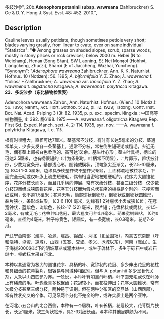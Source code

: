 多歧沙参",
20b.**Adenophora potaninii subsp. wawreana** (Zahlbruckner) S. Ge & D. Y. Hong J. Syst. Evol. 48: 452. 2010.",

## Description
Cauline leaves usually petiolate, though sometimes petiole very short; blades varying greatly, from linear to ovate, even on same individual.
  "Statistics": "● Among grasses on shaded slopes, scrub, sparse woods, mostly in stony places or rock crevices; below 2000 m. Hebei (N to Weichang), Henan (Song Shan), SW Liaoning, SE Nei Mongol (Hohhot, Liangcheng, Zhuozi), Shanxi (E of Jiaocheng, Wuzhai, Yuncheng).
  "Synonym": "*Adenophora wawreana* Zahlbruckner, Ann. K. K. Naturhist. Hofmus. 10 (Notizen): 56. 1895; *A. biformifolia* Y. Z. Zhao; *A. wawreana* f. *foliosa *Zahlbruckner; *A. wawreana* var. *lanceifolia* Y. Z. Zhao; *A. wawreana* f. *oligotricha* Kitagawa; *A. wawreana* f. *polytricha* Kitagawa.
**23．多歧沙参（东北植物检索表）**

Adenophora wawreana Zahlbr., Ann. Naturhist. Hofmus. (Wien.) 10 (Notiz.): 56. 1895; Nannf., Act. Hort. Gothob. 5: 22, pl. 12. 1929; Tsoong, Contr. Inst. Bot. Nat. Acad. Peiping 3 (3): 82. 1935, p. p. excl. specim. Ningxia.; 中国高等植物图鉴, 4: 392. 图6198. 1975.——A. wawreana f. oligotricha Kitagawa,Rep. First Sci. Exped. Manch. sect. 4, 2: 114. 1935, syn. nov. ——A. wawreana f. polytricha Kitagawa, l. c. 115.

根有时很粗大，直径可达7厘米。茎基常不分枝，有时有长达5毫米的分枝。茎通常单支，少多支发自一条茎基上，通常不分枝，常被倒生短硬毛或糙毛，少近无毛，偶有茎上部被白色柔毛的，高可达1米余。基生叶心形；茎生叶具柄，柄长的可达2.5厘米，也有柄很短的（叶为条形时，叶柄常不明显），叶片卵形，卵状披针形，少数为宽条形，基部浅心形，圆钝或楔状，顶端急尖至渐尖，长2.5-10厘米，宽 (0.5) 1-3.5厘米，边缘具多枚整齐或不整齐尖锯齿，上面稀疏地被粒状毛，下面完全无毛或仅叶脉上疏生短硬毛，偶有相当密地被短硬毛的。花序为大圆锥花序，花序分枝长而多，而且几乎横向伸展，常有次级分枝，甚至三级分枝，仅少数分枝短而组成狭圆锥花序，花序无分枝而为假总状花序的植株是个别的。花梗短而细或粗，长不逾1.5厘米；花萼无毛，筒部球状倒卵形，倒卵状或倒卵状圆锥形，裂片狭小，条形或钻形，长3-6 (10) 毫米，边缘有1-2对瘤状小齿或狭长齿；花冠宽钟状，蓝紫色，淡紫色，长12-17 (22) 毫米，裂片短；花盘梯状或筒状，长1.5-2毫米，有或无毛；花柱伸出花冠，最大程度可伸出4毫米。蒴果宽椭圆状，长约8毫米，直径约4毫米。种子棕黄色，矩圆状，有一条宽棱，长0.8毫米。花期7-9月。

产辽宁西南部（建平、凌源、建昌、锦西）、河北（北至围场）、内蒙古东南部（呼和浩特、卓资、凉城）、山西（五寨、交城、孝义、运城以东）、河南（嵩山）。生于海拔2000米以下的阴坡草丛或灌木林中，或生于疏林下，多生于砾石中或岩石缝中。模式标本采自河北。

本种以其通常为极大的圆锥花序、具柄的叶、宽钟状的花冠、多少伸出花冠的花柱和具细齿的花萼裂片，很容易与同域种相区别。但与 A. potaninii 多少呈替代关系，大致以山西西部为界。一般说，本种叶有明显的叶柄，叶下面无毛或仅在叶脉上有稀疏的毛，叶边缘具多枚锯齿；花冠较小，而花柱伸出；花序大圆锥状，常有次级分枝甚至三级分枝，两种易于识别。但在两种分布区的交界处（山西西部），常有性状交叉的个体。可见系两个分化不完全的种，或许实质上是两个亚种。

在河北小五台山的北台西侧，本种有一个居群，叶有长柄，花冠较大，花萼裂片狭长，长近1厘米，狭三角状钻形，具2-3对细长齿。与本种其他居群颇为不同。
